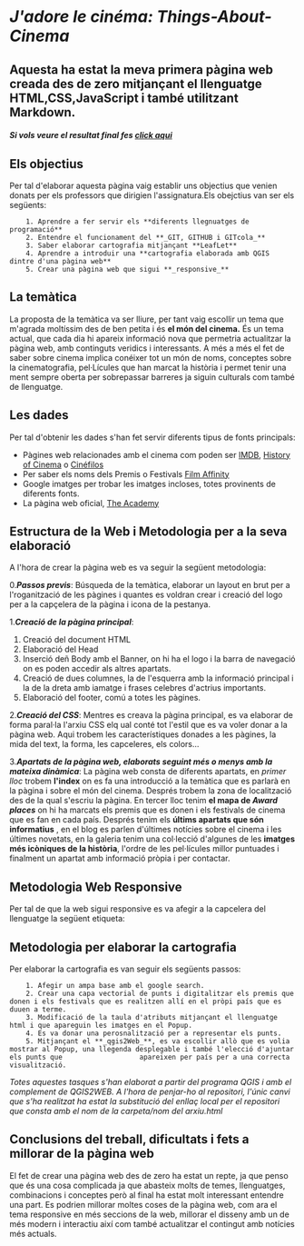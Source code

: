# **_J'adore le cinéma: Things-About-Cinema_**
## Aquesta ha estat la meva primera pàgina web creada des de zero mitjançant el llenguatge HTML,CSS,JavaScript i també utilitzant Markdown.
#### *Si vols veure el resultat final fes [click aqui](https://nerealq.github.io/Things-About-Cinema/)*

## **Els objectius**
Per tal d'elaborar aquesta pàgina vaig establir uns objectius que venien donats per els professors que dirigien l'assignatura.Els obejctius van ser els següents:

        1. Aprendre a fer servir els **diferents llegnuatges de programació**
        2. Entendre el funcionament del **_GIT, GITHUB i GITcola_**
        3. Saber elaborar cartografia mitjançant **LeafLet**
        4. Aprendre a introduir una **cartografia elaborada amb QGIS dintre d'una pàgina web**
        5. Crear una pàgina web que sigui **_responsive_**
        
## **La temàtica**
La proposta de la temàtica va ser lliure, per tant vaig escollir un tema que m'agrada moltíssim des de ben petita i és **el món del cinema.** És un tema actual, que cada dia hi apareix informació nova que permetria actualitzar la pàgina web, amb continguts veridics i interessants. A més a més el fet de saber sobre cinema implica conéixer tot un món de noms, conceptes sobre la cinematografia, pel·Lícules que han marcat la història i permet tenir una ment sempre oberta per sobrepassar barreres ja siguin culturals com també de llenguatge.

## **Les dades** 
Per tal d'obtenir les dades s'han fet servir diferents tipus de fonts principals:
* Pàgines web relacionades amb el cinema com poden ser [IMDB](https://www.imdb.com/), [History of Cinema](https://www.instagram.com/historyofcinema/) o [Cinéfilos](https://cinefilosoficial.com/)
* Per saber els noms dels Premis o Festivals [Film Affinity](https://www.filmaffinity.com/es/all_awards.php)
* Google imatges per trobar les imatges incloses, totes provinents de diferents fonts.
* La pàgina web oficial, [The Academy](https://oscars.org/)

## **Estructura de la Web i Metodologia per a la seva elaboració**
A l'hora de crear la pàgina web es va seguir la següent metodologia:

0.**_Passos previs_**: Búsqueda de la temàtica, elaborar un layout en brut per a l'roganització de les pàgines i quantes es voldran crear i creació del logo per a la capçelera de la pàgina i icona de la pestanya.

1.**_Creació de la pàgina principal_**:
  1. Creació del document HTML
  2. Elaboració del Head
  3. Inserció deñ Body amb el Banner, on hi ha el logo i la barra de navegació on es poden accedir als altres apartats.
  4. Creació de dues columnes, la de l'esquerra amb la informació principal i la de la dreta amb iamatge i frases celebres d'actrius importants.
  5. Elaboració del footer, comú a totes les pàgines.
  
2.**_Creació del CSS_**: 
Mentres es creava la pàgina principal, es va elaborar de forma paral·la l'arxiu CSS elq ual conté tot l'estil que es va voler donar a la pàgina web. Aqui trobem les característiques donades a les pàgines, la mida del text, la forma, les capceleres, els colors...

3.**_Apartats de la pàgina web, elaborats seguint més o menys amb la mateixa dinàmica_**:
La pàgina web consta de diferents apartats, en *primer lloc* trobem **l'index** on es fa una introducció a la temàtica que es parlarà en la pàgina i sobre el món del cinema. Després trobem la zona de localització des de la qual s'escriu la pàgina.
En tercer lloc tenim **el mapa de *Award places*** on hi ha marcats els premis que es donen i els festivals de cinema que es fan en cada país. Després tenim els **últims apartats que són informatius** , en el blog es parlen d'últimes notícies sobre el cinema i les últimes novetats, en la galeria tenim una col·lecció d'algunes de les **imatges més icòniques de la història**, l'ordre de les pel·lícules millor puntuades i finalment un apartat amb informació pròpia i per contactar.

## **Metodologia Web Responsive**
Per tal de que la web sigui responsive es va afegir a la capcelera del llenguatge la següent etiqueta: <meta name="viewport" content="width=device-width, initial-scale=1.0">

## **Metodologia per elaborar la cartografia**
Per elaborar la cartografia es van seguir els següents passos:

        1. Afegir un ampa base amb el google search.
        2. Crear una capa vectorial de punts i digitalitzar els premis que donen i els festivals que es realitzen allí en el pròpi país que es duuen a terme.
        3. Modificació de la taula d'atributs mitjançant el llenguatge html i que apareguin les imatges en el Popup.
        4. Es va donar una perosnalització per a representar els punts.
        5. Mitjançant el **_qgis2Web_**, es va escollir allò que es volia mostrar al Popup, una llegenda desplegable i també l'elecció d'ajuntar els punts que                   apareixen per país per a una correcta visualització.

*Totes aquestes tasques s'han elaborat a partir del programa QGIS i amb el complement de QGIS2WEB. A l'hora de penjar-ho al repositori, l'únic canvi que s'ha realitzat ha estat la substitució del enllaç local per el repositori que consta amb el nom de la carpeta/nom del arxiu.html*

## **Conclusions del treball, dificultats i fets a millorar de la pàgina web**
El fet de crear una pàgina web des de zero ha estat un repte, ja que penso que és una cosa complicada ja que abasteix molts de temes, llenguatges, combinacions i conceptes però al final ha estat molt interessant entendre una part. 
Es podrien millorar moltes coses de la pàgina web, com ara el tema responsive en més seccions de la web, millorar el disseny amb un de més modern i interactiu així com també actualitzar el contingut amb notícies més actuals.



